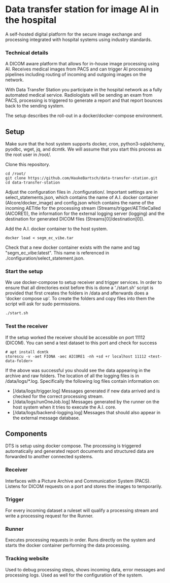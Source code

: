 # Data transfer station for image AI in the hospital

A self-hosted digital platform for the secure image exchange and processing integrated with hospital systems using industry standards.

### Technical details

A DICOM aware platform that allows for in-house image processing using AI. Receives medical images from PACS and can trigger AI processing pipelines including routing of incoming and outgoing images on the network. 

With Data Transfer Station you participate in the hospital network as a
fully automated medical service. Radiologists will be sending an exam from PACS, processing
is triggered to generate a report and that report bounces back to the sending system.

The setup describes the roll-out in a docker/docker-compose environment.

## Setup

Make sure that the host system supports docker, cron, python3-sqlalchemy, pyodbc, wget, jq, and dcmtk. We will assume that you start this process as the root user in /root/.

Clone this repository.

```{bash}
cd /root/
git clone https://github.com/HaukeBartsch/data-transfer-station.git
cd data-transfer-station
```

Adjust the configuration files in ./configuration/. Important settings are in select_statements.json, which contains the name of A.I. docker container (AIcore/docker_image) and config.json which contains the name of the incoming AETitle for the processing stream (Streams/trigger/AETitleCalled (AICORE1)), the information for the external logging server (logging) and the destination for generated DICOM files (Streams[0]/destination[0]).


Add the A.I. docker container to the host system.

```{bash}
docker load < segm_ec_vibe.tar
```

Check that a new docker container exists with the name and tag "segm_ec_vibe:latest". This name is referenced in ./configuration/select_statement.json.

### Start the setup

We use docker-compose to setup receiver and trigger services. In order to ensure that all directories exist before this is done a './start.sh' script is provided that first creates the folders in /data and afterwards does a 'docker compose up'. To create the folders and copy files into them the script will ask for sudo permissions.

```bash
./start.sh
```


### Test the receiver

If the setup worked the receiver should be accessible on port 11112 (DICOM). You can send a test dataset to this port and check for success

```{bash}
# apt install dcmtk
storescu -v -aet FIONA -aec AICORE1 -nh +sd +r localhost 11112 <test-data-folder>
```

If the above was successful you should see the data appearing in the archive and raw folders. The location of all the logging files is in /data/logs/*.log. Specifically the following log files contain information on:

 - [/data/logs/trigger.log] Messages generated if new data arrived and is checked for the correct processing stream.
 - [/data/logs/runOneJob.log] Messages generated by the runner on the host system when it tries to execute the A.I. core.
 - [/data/logs/backend-logging.log] Messages that should also appear in the external message database.

## Components

DTS is setup using docker compose. The processing is triggered automatically and generated report documents and structured data are forwarded to another connected systems.

### Receiver

Interfaces with a Picture Archive and Communication System (PACS). Listens for DICOM requests on a port and stores the images to temporarily.

### Trigger

For every incoming dataset a ruleset will qualify a processing stream and write a processing request for the Runner.

### Runner

Executes processing requests in order. Runs directly on the system and starts the docker container performing the data processing. 

### Tracking website

Used to debug processing steps, shows incoming data, error messages and processing logs. Used as well for the configuration of the system.
